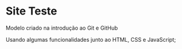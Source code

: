 # Site Teste
 
 Modelo criado na introdução ao Git e GitHub
 
 Usando algumas funcionalidades junto ao HTML, CSS e JavaScript;
